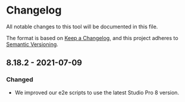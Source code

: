 # Changelog
All notable changes to this tool will be documented in this file.

The format is based on [Keep a Changelog](https://keepachangelog.com/en/1.0.0/), and this project adheres to [Semantic Versioning](https://semver.org/spec/v2.0.0.html).

## 8.18.2 - 2021-07-09

### Changed
- We improved our e2e scripts to use the latest Studio Pro 8 version.
